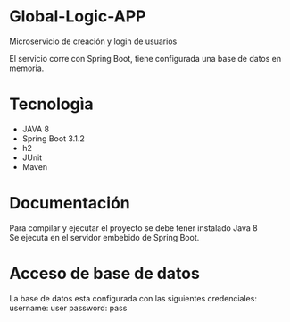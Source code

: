 # Global-Logic-APP

Microservicio de creación y login de usuarios <br>

El servicio corre con Spring Boot, tiene configurada una base de datos en memoria.

# Tecnologìa

   - JAVA 8
   - Spring Boot 3.1.2
   - h2
   - JUnit
   - Maven

# Documentación

Para compilar y ejecutar el proyecto se debe tener instalado Java 8 <br>
Se ejecuta en el servidor embebido de Spring Boot.

# Acceso de base de datos

La base de datos esta configurada con las siguientes credenciales: <br>
username: user
password: pass
